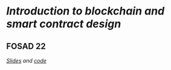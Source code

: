 # *Introduction to blockchain and smart contract design*
## FOSAD 22 ##


*[Slides](./Slides) and [code](./Code)*
